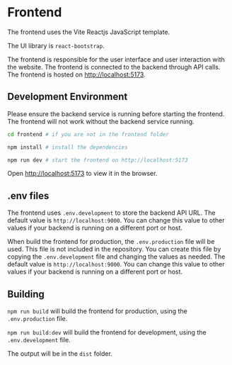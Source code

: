 # Frontend

The frontend uses the Vite Reactjs JavaScript template. 

The UI library is `react-bootstrap`.

The frontend is responsible for the user interface and user interaction with the website. The frontend is connected to the backend through API calls. The frontend is hosted on [http://localhost:5173](http://localhost:5173).

## Development Environment

Please ensure the backend service is running before starting the frontend. The frontend will not work without the backend service running.

```bash
cd frontend # if you are not in the frontend folder

npm install # install the dependencies

npm run dev # start the frontend on http://localhost:5173
```

Open [http://localhost:5173](http://localhost:5173) to view it in the browser.

## .env files

The frontend uses `.env.development` to store the backend API URL. The default value is `http://localhost:9000`. You can change this value to other values if your backend is running on a different port or host. 

When build the frontend for production, the `.env.production` file will be used. This file is not included in the repository. You can create this file by copying the `.env.development` file and changing the values as needed. The default value is `http://localhost:9000`. You can change this value to other values if your backend is running on a different port or host.

## Building

`npm run build` will build the frontend for production, using the `.env.production` file. 

`npm run build:dev` will build the frontend for development, using the `.env.development` file.

The output will be in the `dist` folder.
